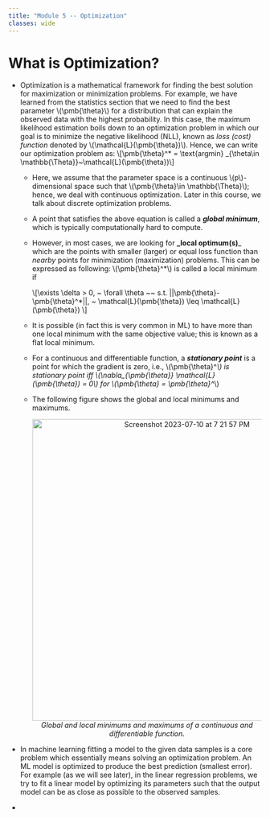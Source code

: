 ```yaml
---
title: "Module 5 -- Optimization"
classes: wide
---
```

# What is Optimization?
* Optimization is a mathematical framework for finding the best solution for maximization or minimization problems. For example, we have learned from the statistics section that we need to find the best parameter \\(\pmb{\theta}\\) for a distribution that can explain the observed data with the highest probability. In this case, the maximum likelihood estimation boils down to an optimization problem in which our goal is to minimize the negative likelihood (NLL), known as _loss (cost) function_ denoted by \\(\mathcal{L}(\pmb{\theta})\\). Hence, we can write our optimization problem as:
  \\[\pmb{\theta}^* = \text{argmin} _{\theta\in \mathbb{\Theta}}~\mathcal{L}(\pmb{\theta})\\]
  - Here, we assume that the parameter space is a continuous \\(p\\)-dimensional space such that \\(\pmb{\theta}\in \mathbb{\Theta}\\); hence, we deal with continuous optimization. Later in this course, we talk about discrete optimization problems.
  - A point that satisfies the above equation is called a **_global minimum_**, which is typically computationally hard to compute.
  - However, in most cases, we are looking for **_local optimum(s)**_ which are the points with smaller (larger) or equal loss function than _nearby_ points for minimization (maximization) problems. This can be expressed as following: \\(\pmb{\theta}^*\\) is called a local minimum if
 
    \\[\exists \delta > 0, ~ \forall \theta ~~ s.t. \|\|\pmb{\theta}-\pmb{\theta}^*\|\|, ~ \mathcal{L}(\pmb{\theta}) \leq \mathcal{L}(\pmb{\theta}) \\]
  - It is possible (in fact this is very common in ML) to have more than one local minimum  with the same objective value; this
is known as a flat local minimum.
  - For a continuous and differentiable function, a **_stationary point_** is a point for which the gradient is zero, i.e., \\(\pmb{\theta}^*\\) is stationary point iff \\(\nabla_{\pmb{\theta}} \mathcal{L}(\pmb{\theta}) = 0\\) for \\(\pmb{\theta} = \pmb{\theta}^*\\)
  - The following figure shows the global and local minimums and maximums.

    <p align="center">
            <img width="600" alt="Screenshot 2023-07-10 at 7 21 57 PM" src="https://github.com/mrezasoltani/mrezasoltani.github.io/assets/37226975/e20890d9-4173-4e9b-86fa-8ed3bb4f99ea">
    <br>
            <em>Global and local minimums and maximums of a continuous and differentiable function.</em>
     </p>
  

* In machine learning fitting a model to the given data samples is a core problem which essentially means solving an optimization problem. An ML model is optimized to produce the best prediction (smallest error). For example (as we will see later), in the linear regression problems, we try to fit a linear model by optimizing its parameters such that the output model can be as close as possible to the observed samples.
* 
